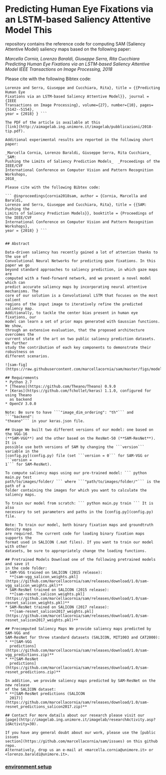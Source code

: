 # Predicting Human Eye Fixations via an LSTM-based Saliency Attentive Model This

repository contains the reference code for computing SAM (Saliency Attentive
Model) saliency maps based on the following paper:

_Marcella Cornia, Lorenzo Baraldi, Giuseppe Serra, Rita Cucchiara_ _Predicting
Human Eye Fixations via an LSTM-based Saliency Attentive Model_ _IEEE
Transactions on Image Processing, 2018_

Please cite with the following Bibtex code:

````@article{cornia2018predicting, author = {Cornia, Marcella and Baraldi,
Lorenzo and Serra, Giuseppe and Cucchiara, Rita}, title = {{Predicting Human Eye
Fixations via an LSTM-based Saliency Attentive Model}}, journal = {IEEE
Transactions on Image Processing}, volume={27}, number={10}, pages={5142--5154},
year = {2018} } ```

The PDF of the article is available at this
[link](http://aimagelab.ing.unimore.it/imagelab/pubblicazioni/2018-tip.pdf).

Additional experimental results are reported in the following short paper:

_Marcella Cornia, Lorenzo Baraldi, Giuseppe Serra, Rita Cucchiara_  _SAM:
Pushing the Limits of Saliency Prediction Models_  _Proceedings of the IEEE/CVF
International Conference on Computer Vision and Pattern Recognition Workshops,
2018_

Please cite with the following Bibtex code:

``` @inproceedings{cornia2018sam, author = {Cornia, Marcella and Baraldi,
Lorenzo and Serra, Giuseppe and Cucchiara, Rita}, title = {{SAM: Pushing the
Limits of Saliency Prediction Models}}, booktitle = {Proceedings of the IEEE/CVF
International Conference on Computer Vision and Pattern Recognition Workshops},
year = {2018} } ```


## Abstract

Data-driven saliency has recently gained a lot of attention thanks to the use of
Convolutional Neural Networks for predicting gaze fixations. In this paper we go
beyond standard approaches to saliency prediction, in which gaze maps are
computed with a feed-forward network, and we present a novel model which can
predict accurate saliency maps by incorporating neural attentive mechanisms. The
core of our solution is a Convolutional LSTM that focuses on the most salient
regions of the input image to iteratively refine the predicted saliency map.
Additionally, to tackle the center bias present in human eye fixations, our
model can learn a set of prior maps generated with Gaussian functions. We show,
through an extensive evaluation, that the proposed architecture overcomes the
current state of the art on two public saliency prediction datasets. We further
study the contribution of each key components to demonstrate their robustness on
different scenarios.

![sam-fig](https://raw.githubusercontent.com/marcellacornia/sam/master/figs/model.jpg)

## Requirements
* Python 2.7
* [Theano](https://github.com/Theano/Theano) 0.9.0
* [Keras](https://github.com/fchollet/keras) 1.1.0, configured for using Theano
  as backend
* OpenCV 3.0.0

Note: Be sure to have ```"image_dim_ordering": "th"``` and ```"backend":
"theano"``` in your keras.json file.

## Usage We built two different versions of our model: one based on the VGG-16
(**SAM-VGG**) and the other based on the ResNet-50 (**SAM-ResNet**). It is
possible use both versions of SAM by changing the ```version``` variable in the
[config.py](config.py) file (set ```version = 0``` for SAM-VGG or ```version =
1``` for SAM-ResNet).

To compute saliency maps using our pre-trained model: ``` python main.py test
path/to/images/folder/ ``` where ```"path/to/images/folder/"``` is the path of a
folder containing the images for which you want to calculate the saliency maps.

To train our model from scratch: ``` python main.py train ``` It is also
necessary to set parameters and paths in the [config.py](config.py) file.

Note: To train our model, both binary fixation maps and groundtruth density maps
are required. The current code for loading binary fixation maps supports the
format used in SALICON (.mat files). If you want to train our model with other
datasets, be sure to appropriately change the loading functions.

## Pretrained Models Download one of the following pretrained models and save it
in the code folder:
* SAM-VGG trained on SALICON (2015 release):
  **[sam-vgg_salicon_weights.pkl](https://github.com/marcellacornia/sam/releases/download/1.0/sam-vgg_salicon_weights.pkl)**
* SAM-ResNet trained on SALICON (2015 release):
  **[sam-resnet_salicon_weights.pkl](https://github.com/marcellacornia/sam/releases/download/1.0/sam-resnet_salicon_weights.pkl)**
* SAM-ResNet trained on SALICON (2017 release):
  **[sam-resnet_salicon2017_weights.pkl](https://github.com/marcellacornia/sam/releases/download/1.0/sam-resnet_salicon2017_weights.pkl)**

## Precomputed Saliency Maps We provide saliency maps predicted by SAM-VGG and
SAM-ResNet for three standard datasets (SALICON, MIT1003 and CAT2000):
* **[SAM-VGG
  predictions](https://github.com/marcellacornia/sam/releases/download/1.0/sam-vgg_predictions.zip)**
* **[SAM-ResNet
  predictions](https://github.com/marcellacornia/sam/releases/download/1.0/sam-resnet_predictions.zip)**

In addition, we provide saliency maps predicted by SAM-ResNet on the new release
of the SALICON dataset:
* **[SAM-ResNet predictions (SALICON
  2017)](https://github.com/marcellacornia/sam/releases/download/1.0/sam-resnet_predictions_salicon2017.zip)**

## Contact For more datails about our research please visit our
[page](http://imagelab.ing.unimore.it/imagelab/researchActivity.asp?idActivity=30).

If you have any general doubt about our work, please use the [public issues
section](https://github.com/marcellacornia/sam/issues) on this github repo.
Alternatively, drop us an e-mail at <marcella.cornia@unimore.it> or
<lorenzo.baraldi@unimore.it>.
````

### [environment setup](./setup.md)
